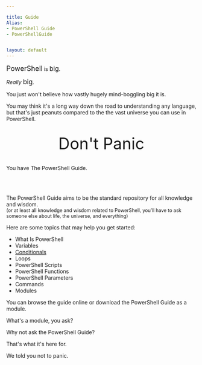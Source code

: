 ```yaml
---

title: Guide
Alias: 
- PowerShell Guide
- PowerShellGuide


layout: default
---
```


<span style='font-size:1.3em'>PowerShell</span> is <span style='font-size:1.2em'>big</span>.

_Really_ <span style='font-size:1.25em'>big</span>.

You just won't believe how vastly hugely mind-boggling big it is.

You may think it's a long way down the road to understanding any language,
but that's just peanuts compared to the the vast universe you can use in PowerShell.

<br/>

<div style='text-align:center'>
    <span style='font-size:3em'>
        Don't Panic
    </span>
    <br/>            
    <br/>
</div>


You have The PowerShell Guide.

<br/>
<br/>


The PowerShell Guide aims to be the standard repository for all knowledge and wisdom.
<br/> <span style='font-size:.9em'>(or at least all knowledge and wisdom related to PowerShell, you'll have to ask someone else about life, the universe, and everything)</span>

Here are some topics that may help you get started:

* What Is PowerShell
* Variables
* [Conditionals](/PowerShell/Conditionals)
* Loops
* PowerShell Scripts
* PowerShell Functions
* PowerShell Parameters
* Commands
* Modules

You can browse the guide online or download the PowerShell Guide as a module.

What's a module, you ask?

Why not ask the PowerShell Guide?

That's what it's here for.

We told you not to panic.
